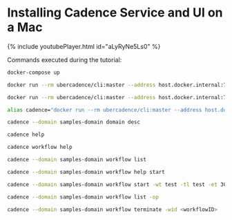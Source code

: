 # Installing Cadence Service and UI on a Mac

{% include youtubePlayer.html id="aLyRyNe5Ls0" %}

Commands executed during the tutorial:

```bash
docker-compose up

docker run --rm ubercadence/cli:master --address host.docker.internal:7933 --domain samples-domain domain register

docker run --rm ubercadence/cli:master --address host.docker.internal:7933 --domain samples-domain domain describe

alias cadence="docker run --rm ubercadence/cli:master --address host.docker.internal:7933"

cadence --domain samples-domain domain desc

cadence help

cadence workflow help

cadence --domain samples-domain workflow list

cadence --domain samples-domain workflow help start

cadence --domain samples-domain workflow start -wt test -tl test -et 300

cadence --domain samples-domain workflow list -op

cadence --domain samples-domain workflow terminate -wid <workflowID>

```
